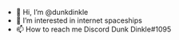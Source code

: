 - 👋 Hi, I’m @dunkdinkle
- 👀 I’m interested in internet spaceships
- 📫 How to reach me Discord Dunk Dinkle#1095

<!---
dunkdinkle/dunkdinkle is a ✨ special ✨ repository because its `README.md` (this file) appears on your GitHub profile.
You can click the Preview link to take a look at your changes.
--->

